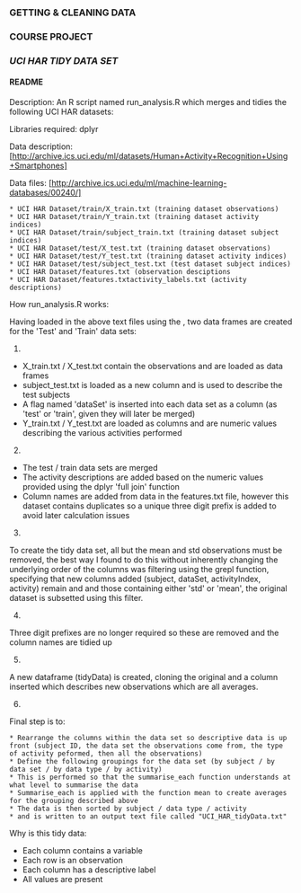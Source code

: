 ### GETTING & CLEANING DATA
### COURSE PROJECT
### *UCI HAR TIDY DATA SET*
#### README

Description: An R script named run_analysis.R which merges and tidies the following UCI HAR datasets:

Libraries required:
dplyr

Data description:
[http://archive.ics.uci.edu/ml/datasets/Human+Activity+Recognition+Using+Smartphones]

Data files:
[http://archive.ics.uci.edu/ml/machine-learning-databases/00240/]

    * UCI HAR Dataset/train/X_train.txt (training dataset observations)
    * UCI HAR Dataset/train/Y_train.txt (training dataset activity indices)
    * UCI HAR Dataset/train/subject_train.txt (training dataset subject indices)
    * UCI HAR Dataset/test/X_test.txt (training dataset observations)
    * UCI HAR Dataset/test/Y_test.txt (training dataset activity indices)
    * UCI HAR Dataset/test/subject_test.txt (test dataset subject indices)
    * UCI HAR Dataset/features.txt (observation desciptions
    * UCI HAR Dataset/features.txtactivity_labels.txt (activity descriptions)

How run_analysis.R works:

Having loaded in the above text files using the , two data frames are created for the 'Test' and 'Train' data sets:

1.
- X_train.txt / X_test.txt contain the observations and are loaded as data frames
- subject_test.txt is loaded as a new column and is used to describe the test subjects
- A flag named 'dataSet' is inserted into each data set as a column (as 'test' or 'train', given they will later be merged)
- Y_train.txt / Y_test.txt are loaded as columns and are numeric values describing the various activities performed

2.
- The test / train data sets are merged
- The activity descriptions are added based on the numeric values provided using the dplyr 'full join' function
- Column names are added from data in the features.txt file, however this dataset contains duplicates so a unique three digit prefix is added to avoid later calculation issues

3.
To create the tidy data set, all but the mean and std observations must be removed, the best way I found to do this without inherently changing the underlying order of the columns was filtering using the grepl function, specifying that new columns added (subject, dataSet, activityIndex, activity) remain and and those containing either 'std' or 'mean', the original dataset is subsetted using this filter.
 
4.
Three digit prefixes are no longer required so these are removed and the column names are tidied up

5.
A new dataframe (tidyData) is created, cloning the original and a column inserted which describes new observations which are all averages.

6.
Final step is to:

    * Rearrange the columns within the data set so descriptive data is up front (subject ID, the data set the observations come from, the type of activity peformed, then all the observations)
    * Define the following groupings for the data set (by subject / by data set / by data type / by activity)
    * This is performed so that the summarise_each function understands at what level to summarise the data
    * Summarise_each is applied with the function mean to create averages for the grouping described above
    * The data is then sorted by subject / data type / activity
    * and is written to an output text file called "UCI_HAR_tidyData.txt"

Why is this tidy data:

* Each column contains a variable
* Each row is an observation
* Each column has a descriptive label
* All values are present
